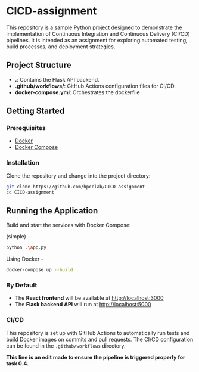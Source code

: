 # CICD-assignment

This repository is a sample Python project designed to demonstrate the implementation of Continuous Integration and Continuous Delivery (CI/CD) pipelines. It is intended as an assignment for exploring automated testing, build processes, and deployment strategies.


## Project Structure

- **.**: Contains the Flask API backend.
- **.github/workflows/**: GitHub Actions configuration files for CI/CD.
- **docker-compose.yml**: Orchestrates the dockerfile

## Getting Started

### Prerequisites

- [Docker](https://docs.docker.com/get-docker/)
- [Docker Compose](https://docs.docker.com/compose/)

### Installation

Clone the repository and change into the project directory:

```bash
git clone https://github.com/hpcclab/CICD-assignment
cd CICD-assignment
```
## Running the Application

Build and start the services with Docker Compose:

(simple)

```bash
python .\app.py
```

Using Docker - 

```bash
docker-compose up --build
```

### By Default

- The **React frontend** will be available at [http://localhost:3000](http://localhost:3000)
- The **Flask backend API** will run at [http://localhost:5000](http://localhost:5000)

### CI/CD

This repository is set up with GitHub Actions to automatically run tests and build Docker images on commits and pull requests. The CI/CD configuration can be found in the `.github/workflows` directory.

**This line is an edit made to ensure the pipeline is triggered properly for task 0.4.**
